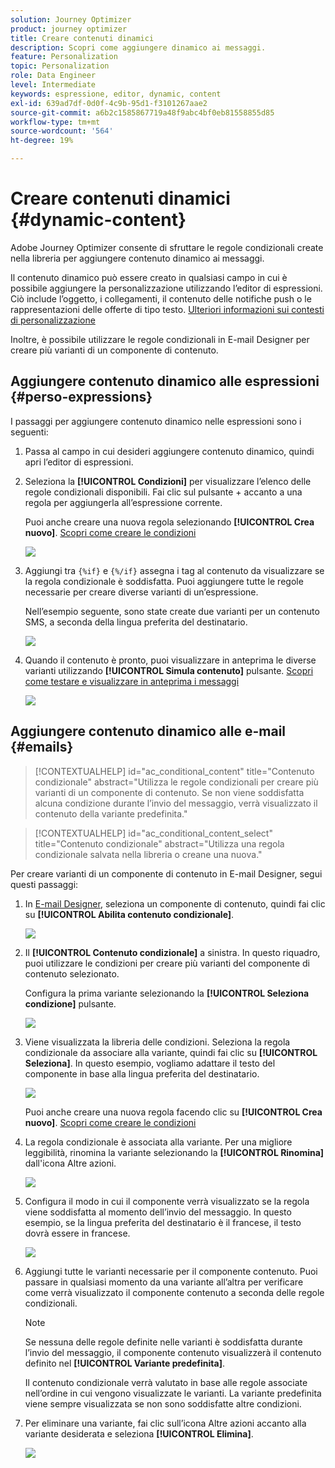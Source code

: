 ```yaml
---
solution: Journey Optimizer
product: journey optimizer
title: Creare contenuti dinamici
description: Scopri come aggiungere dinamico ai messaggi.
feature: Personalization
topic: Personalization
role: Data Engineer
level: Intermediate
keywords: espressione, editor, dynamic, content
exl-id: 639ad7df-0d0f-4c9b-95d1-f3101267aae2
source-git-commit: a6b2c1585867719a48f9abc4bf0eb81558855d85
workflow-type: tm+mt
source-wordcount: '564'
ht-degree: 19%

---
```


# Creare contenuti dinamici {#dynamic-content}

Adobe Journey Optimizer consente di sfruttare le regole condizionali create nella libreria per aggiungere contenuto dinamico ai messaggi.

Il contenuto dinamico può essere creato in qualsiasi campo in cui è possibile aggiungere la personalizzazione utilizzando l’editor di espressioni. Ciò include l’oggetto, i collegamenti, il contenuto delle notifiche push o le rappresentazioni delle offerte di tipo testo. [Ulteriori informazioni sui contesti di personalizzazione](personalization-contexts.md)

Inoltre, è possibile utilizzare le regole condizionali in E-mail Designer per creare più varianti di un componente di contenuto.

## Aggiungere contenuto dinamico alle espressioni {#perso-expressions}

I passaggi per aggiungere contenuto dinamico nelle espressioni sono i seguenti:

1. Passa al campo in cui desideri aggiungere contenuto dinamico, quindi apri l’editor di espressioni.

1. Seleziona la **[!UICONTROL Condizioni]** per visualizzare l’elenco delle regole condizionali disponibili. Fai clic sul pulsante + accanto a una regola per aggiungerla all’espressione corrente.

   Puoi anche creare una nuova regola selezionando **[!UICONTROL Crea nuovo]**. [Scopri come creare le condizioni](create-conditions.md)

   ![](assets/conditions-expression.png)

1. Aggiungi tra `{%if}` e `{%/if}` assegna i tag al contenuto da visualizzare se la regola condizionale è soddisfatta. Puoi aggiungere tutte le regole necessarie per creare diverse varianti di un’espressione.

   Nell’esempio seguente, sono state create due varianti per un contenuto SMS, a seconda della lingua preferita del destinatario.

   ![](assets/conditions-language-sample.png)

1. Quando il contenuto è pronto, puoi visualizzare in anteprima le diverse varianti utilizzando **[!UICONTROL Simula contenuto]** pulsante. [Scopri come testare e visualizzare in anteprima i messaggi](../content-management/preview-test.md)

   ![](assets/conditions-preview.png)

## Aggiungere contenuto dinamico alle e-mail {#emails}

>[!CONTEXTUALHELP]
>id="ac_conditional_content"
>title="Contenuto condizionale"
>abstract="Utilizza le regole condizionali per creare più varianti di un componente di contenuto. Se non viene soddisfatta alcuna condizione durante l’invio del messaggio, verrà visualizzato il contenuto della variante predefinita."

>[!CONTEXTUALHELP]
>id="ac_conditional_content_select"
>title="Contenuto condizionale"
>abstract="Utilizza una regola condizionale salvata nella libreria o creane una nuova."

Per creare varianti di un componente di contenuto in E-mail Designer, segui questi passaggi:

1. In [E-mail Designer](../email/content-from-scratch.md), seleziona un componente di contenuto, quindi fai clic su **[!UICONTROL Abilita contenuto condizionale]**.

   ![](assets/conditions-enable-conditional.png)

1. Il **[!UICONTROL Contenuto condizionale]** a sinistra. In questo riquadro, puoi utilizzare le condizioni per creare più varianti del componente di contenuto selezionato.

   Configura la prima variante selezionando la **[!UICONTROL Seleziona condizione]** pulsante.

   ![](assets/conditions-apply.png)

1. Viene visualizzata la libreria delle condizioni. Seleziona la regola condizionale da associare alla variante, quindi fai clic su **[!UICONTROL Seleziona]**. In questo esempio, vogliamo adattare il testo del componente in base alla lingua preferita del destinatario.

   ![](assets/conditions-select.png)

   Puoi anche creare una nuova regola facendo clic su **[!UICONTROL Crea nuovo]**. [Scopri come creare le condizioni](create-conditions.md)

1. La regola condizionale è associata alla variante. Per una migliore leggibilità, rinomina la variante selezionando la **[!UICONTROL Rinomina]** dall&#39;icona Altre azioni.

   ![](assets/conditions-rename.png)

1. Configura il modo in cui il componente verrà visualizzato se la regola viene soddisfatta al momento dell’invio del messaggio. In questo esempio, se la lingua preferita del destinatario è il francese, il testo dovrà essere in francese.

   ![](assets/conditions-design.png)

1. Aggiungi tutte le varianti necessarie per il componente contenuto. Puoi passare in qualsiasi momento da una variante all’altra per verificare come verrà visualizzato il componente contenuto a seconda delle regole condizionali.

   >[!NOTE]
   >Se nessuna delle regole definite nelle varianti è soddisfatta durante l’invio del messaggio, il componente contenuto visualizzerà il contenuto definito nel **[!UICONTROL Variante predefinita]**.
   >
   >Il contenuto condizionale verrà valutato in base alle regole associate nell’ordine in cui vengono visualizzate le varianti. La variante predefinita viene sempre visualizzata se non sono soddisfatte altre condizioni.

1. Per eliminare una variante, fai clic sull’icona Altre azioni accanto alla variante desiderata e seleziona **[!UICONTROL Elimina]**.

   ![](assets/conditions-delete.png)
